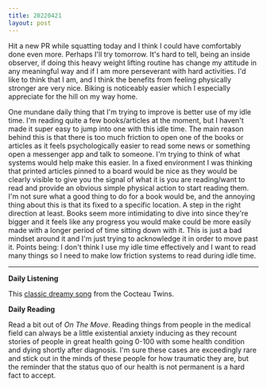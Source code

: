 ```yaml
---
title: 20220421
layout: post
---
```


Hit a new PR while squatting today and I think I could have comfortably done even more. Perhaps I'll try tomorrow. It's hard to tell, being an inside observer, if doing this heavy weight lifting routine has change my attitude in any meaningful way and if I am more perseverant with hard activities. I'd like to think that I am, and I think the benefits from feeling physically stronger are very nice. Biking is noticeably easier which I especially appreciate for the hill on my way home. 

One mundane daily thing that I'm trying to improve is better use of my idle time. I'm reading quite a few books/articles at the moment, but I haven't made it super easy to jump into one with this idle time. The main reason behind this is that there is too much friction to open one of the books or articles as it feels psychologically easier to read some news or something open a messenger app and talk to someone. I'm trying to think of what systems would help make this easier. In a fixed environment I was thinking that printed articles pinned to a board would be nice as they would be clearly visible to give you the signal of what it is you are reading/want to read and provide an obvious simple physical action to start reading them. I'm not sure what a good thing to do for a book would be, and the annoying thing about this is that its fixed to a specific location. A step in the right direction at least. Books seem more intimidating to dive into since they're bigger and it feels like any progress you would make could be more easily made with a longer period of time sitting down with it. This is just a bad mindset around it and I'm just trying to acknowledge it in order to move past it. Points being: I don't think I use my idle time effectively and I want to read many things so I need to make low friction systems to read during idle time. 

---

**Daily Listening**

This [classic dreamy song](https://open.spotify.com/track/6MWnAibO1HAEhlrHoH1kNi?si=801130c5484c4f8f) from the Cocteau Twins.

**Daily Reading**

Read a bit out of *On The Move*. Reading things from people in the medical field can always be a little existential anxiety inducing as they recount stories of people in great health going 0-100 with some health condition and dying shortly after diagnosis. I'm sure these cases are exceedingly rare and stick out in the minds of these people for how traumatic they are, but the reminder that the status quo of our health is not permanent is a hard fact to accept. 